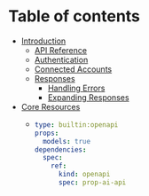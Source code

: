 # Table of contents

* [Introduction](README.md)
  * [API Reference](introduction/api-reference.md)
  * [Authentication](introduction/authentication.md)
  * [Connected Accounts](introduction/connected-accounts.md)
  * [Responses](introduction/responses/README.md)
    * [Handling Errors](introduction/responses/handling-errors.md)
    * [Expanding Responses](introduction/responses/expanding-responses.md)
* [Core Resources](core-resources/README.md)
  * ```yaml
    type: builtin:openapi
    props:
      models: true
    dependencies:
      spec:
        ref:
          kind: openapi
          spec: prop-ai-api
    ```
